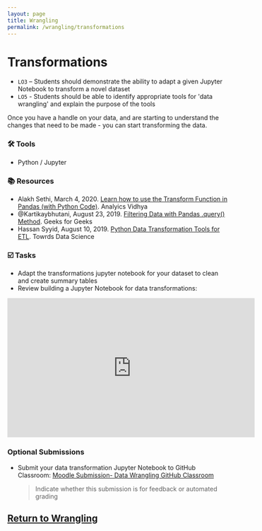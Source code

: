 ```yaml
---
layout: page
title: Wrangling
permalink: /wrangling/transformations
---
```


# Transformations
- `LO3` – Students should demonstrate the ability to adapt a given Jupyter Notebook to transform a novel dataset 
- `LO5` - Students should be able to identify appropriate tools for 'data wrangling' and explain the purpose of the tools  

Once you have a handle on your data, and are starting to understand the changes that need to be made - you can start transforming the data. 

### 🛠 Tools
- Python / Jupyter

### 📚 Resources
- Alakh Sethi, March 4, 2020. [Learn how to use the Transform Function in Pandas (with Python Code)](https://www.analyticsvidhya.com/blog/2020/03/understanding-transform-function-python/). Analyics Vidhya
- @Kartikaybhutani, August 23, 2019. [Filtering Data with Pandas .query() Method](https://www.geeksforgeeks.org/python-filtering-data-with-pandas-query-method/). Geeks for Geeks
- Hassan Syyid, August 10, 2019. [Python Data Transformation Tools for ETL](https://towardsdatascience.com/python-data-transformation-tools-for-etl-2cb20d76fcd0). Towrds Data Science
  
### ☑️ Tasks
- Adapt the transformations jupyter notebook for your dataset to clean and create summary tables
- Review building a Jupyter Notebook for data transformations: 
<iframe width="560" height="315" src="https://www.youtube.com/embed/0etiYuJJl1s" title="YouTube video player" frameborder="0" allow="accelerometer; autoplay; clipboard-write; encrypted-media; gyroscope; picture-in-picture" allowfullscreen></iframe>

### Optional Submissions
- Submit your data transformation Jupyter Notebook to GitHub Classroom: [Moodle Submission- Data Wrangling GitHub Classroom](https://moodle.met.ubc.ca/mod/lti/view.php?id=1460)
  > Indicate whether this submission is for feedback or automated grading

## [Return to Wrangling](https://intro-to-data-and-viz.github.io/wrangling)